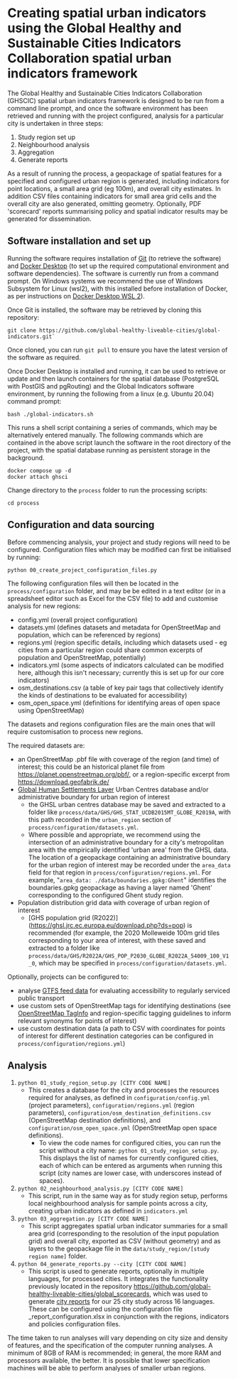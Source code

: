 # Creating spatial urban indicators using the Global Healthy and Sustainable Cities Indicators Collaboration spatial urban indicators framework

The Global Healthy and Sustainable Cities Indicators Collaboration (GHSCIC) spatial urban indicators framework is designed to be run from a command line prompt, and once the software environment has been retrieved and running with the project configured, analysis for a particular city is undertaken in three steps:

1. Study region set up
2. Neighbourhood analysis
3. Aggregation
4. Generate reports

As a result of running the process, a geopackage of spatial features for a specified and configured urban region is generated, including indicators for point locations, a small area grid (eg 100m), and overall city estimates.  In addition CSV files containing indicators for small area grid cells and the overall city are also generated, omitting geometry.  Optionally, PDF 'scorecard' reports summarising policy and spatial indicator results may be generated for dissemination.

## Software installation and set up

Running the software requires installation of [Git](https://git-scm.com/) (to retrieve the software) and [Docker Desktop](https://www.docker.com/) (to set up the required computational environment and software dependencies).  The software is currently run from a command prompt. On Windows systems we recommend the use of Windows Subsystem for Linux (wsl2), with this installed before installation of Docker, as per instructions on [Docker Desktop WSL 2](https://docs.docker.com/desktop/windows/wsl/)).

Once Git is installed, the software may be retrieved by cloning this repository:

```
git clone https://github.com/global-healthy-liveable-cities/global-indicators.git`
```

Once cloned, you can run `git pull` to ensure you have the latest version of the software as required.

Once Docker Desktop is installed and running, it can be used to retrieve or update and then launch containers for the spatial database (PostgreSQL with PostGIS and pgRouting) and the Global Indicators software environment, by running the following from a linux (e.g. Ubuntu 20.04) command prompt:

```
bash ./global-indicators.sh
```

This runs a shell script containing a series of commands, which may be alternatively entered manually.  The following commands which are contained in the above script launch the software in the root directory of the project, with the spatial database running as persistent storage in the background.

```
docker compose up -d
docker attach ghsci
```

Change directory to the `process` folder to run the processing scripts:

```
cd process
```

## Configuration and data sourcing

Before commencing analysis, your project and study regions will need to be configured.  Configuration files which may be modified can first be initialised by running:

```python 00_create_project_configuration_files.py```

The following configuration files will then be located in the `process/configuration` folder, and may be be edited in a text editor (or in a spreadsheet editor such as Excel for the CSV file) to add and customise analysis for new regions:

- config.yml (overall project configuration)
- datasets.yml (defines datasets and metadata for OpenStreetMap and population, which can be referenced by regions)
- regions.yml (region specific details, including which datasets used - eg cities from a particular region could share common excerpts of population and OpenStreetMap, potentially)
- indicators.yml (some aspects of indicators calculated can be modified here, although this isn't necessary; currently this is set up for our core indicators)
- osm_destinations.csv (a table of key pair tags that collectively identify the kinds of destinations to be evaluated for accessibility)
- osm_open_space.yml (definitions for identifying areas of open space using OpenStreetMap)

The datasets and regions configuration files are the main ones that will require customisation to process new regions.

The required datasets are:

- an OpenStreetMap .pbf file with coverage of the region (and time) of interest; this could be an historical planet file from https://planet.openstreetmap.org/pbf/, or a region-specific excerpt from https://download.geofabrik.de/
- [Global Human Settlements Layer](https://ghsl.jrc.ec.europa.eu/download.php) Urban Centres database and/or administrative boundary for urban region of interest
  - the GHSL urban centres database may be saved and extracted to a folder like `process/data/GHS/GHS_STAT_UCDB2015MT_GLOBE_R2019A`, with this path recorded in the `urban_region` section of `process/configuration/datasets.yml`.
  - Where possible and appropriate, we recommend using the intersection of an administrative boundary for a city's metropolitan area with the empirically identified 'urban area' from the GHSL data.  The location of a geopackage containing an administrative boundary for the urban region of interest may be recorded under the `area_data` field for that region in `process/configuration/regions.yml`.   For example, "`area_data: ./data/boundaries.gpkg:Ghent`" identifies the boundaries.gpkg geopackage as having a layer named 'Ghent' corresponding to the configured Ghent study region.
- Population distribution grid data with coverage of urban region of interest
  - [GHS population grid (R2022)] (https://ghsl.jrc.ec.europa.eu/download.php?ds=pop) is recommended (for example, the 2020 Molleweide 100m grid tiles corresponding to your area of interest, with these saved and extracted to a folder like  `process/data/GHS/R2022A/GHS_POP_P2030_GLOBE_R2022A_54009_100_V1_0`, which may be specified in `process/configuration/datasets.yml`.

Optionally, projects can be configured to:

- analyse [GTFS feed data](https://database.mobilitydata.org/) for evaluating accessibility to regularly serviced public transport
- use custom sets of OpenStreetMap tags for identifying destinations (see [OpenStreetMap TagInfo](https://taginfo.openstreetmap.org/) and region-specific tagging guidelines to inform relevant synonyms for points of interest)
- use custom destination data (a path to CSV with coordinates for points of interest for different destination categories can be configured in `process/configuration/regions.yml`)

## Analysis

1.  ```python 01_study_region_setup.py [CITY CODE NAME]```
    - This creates a database for the city and processes the resources required for analyses, as defined in `configuration/config.yml` (project parameters), `configuration/regions.yml` (region parameters), `configuration/osm_destination_definitions.csv` (OpenStreetMap destination definitions), and `configuration/osm_open_space.yml` (OpenStreetMap open space definitions).
        - To view the code names for configured cities, you can run the script without a city name: `python 01_study_region_setup.py`.  This displays the list of names for currently configured cities, each of which can be entered as arguments when running this script (city names are lower case, with underscores instead of spaces).
2.  ```python 02_neighbourhood_analysis.py [CITY CODE NAME]```
    - This script, run in the same way as for study region setup, performs local neighbourhood analysis for sample points across a city, creating urban indicators as defined in `indicators.yml`
3.  ```python 03_aggregation.py [CITY CODE NAME]```
    - This script aggregates spatial urban indicator summaries for a small area grid (corresponding to the resolution of the input population grid) and overall city, exported as CSV (without geometry) and as layers to the geopackage file in the `data/study_region/[study region name]` folder.
3.  ```python 04_generate_reports.py --city [CITY CODE NAME]```
    - This script is used to generate reports, optionally in multiple languages, for processed cities.  It integrates the functionality previously located in the repository https://github.com/global-healthy-liveable-cities/global_scorecards, which was used to generate [city reports](https://doi.org/10.25439/rmt.c.6012649) for our 25 city study across 16 languages.  These can be configured using the configuration file _report_configuration.xlsx in conjunction with the regions, indicators and policies configuration files.

The time taken to run analyses will vary depending on city size and density of features, and the specification of the computer running analyses.  A minimum of 8GB of RAM is recommended; in general, the more RAM and processors available, the better.  It is possible that lower specification machines will be able to perform analyses of smaller urban regions.
